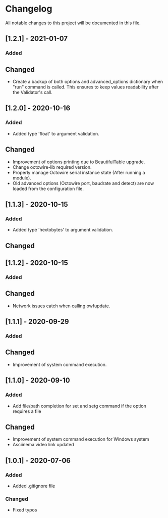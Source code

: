 # Changelog

All notable changes to this project will be documented in this file.

## [1.2.1] - 2021-01-07

### Added

## Changed

- Create a backup of both options and advanced_options dictionary when "run" command is called. This ensures to keep values readability after the Validator's call.

## [1.2.0] - 2020-10-16

### Added

- Added type 'float' to argument validation.

## Changed

- Improvement of options printing due to BeautifulTable upgrade.
- Change octowire-lib required version.
- Properly manage Octowire serial instance state (After running a module).
- Old advanced options (Octowire port, baudrate and detect) are now loaded from the configuration file.

## [1.1.3] - 2020-10-15

### Added

- Added type 'hextobytes' to argument validation.

## Changed

## [1.1.2] - 2020-10-15

### Added

## Changed

- Network issues catch when calling owfupdate.

## [1.1.1] - 2020-09-29

### Added

## Changed

- Improvement of system command execution.

## [1.1.0] - 2020-09-10

### Added

- Add file/path completion for set and setg command if the option requires a file

## Changed

- Improvement of system command execution for Windows system
- Asciinema video link updated

## [1.0.1] - 2020-07-06

### Added

- Added .gitignore file

### Changed

- Fixed typos